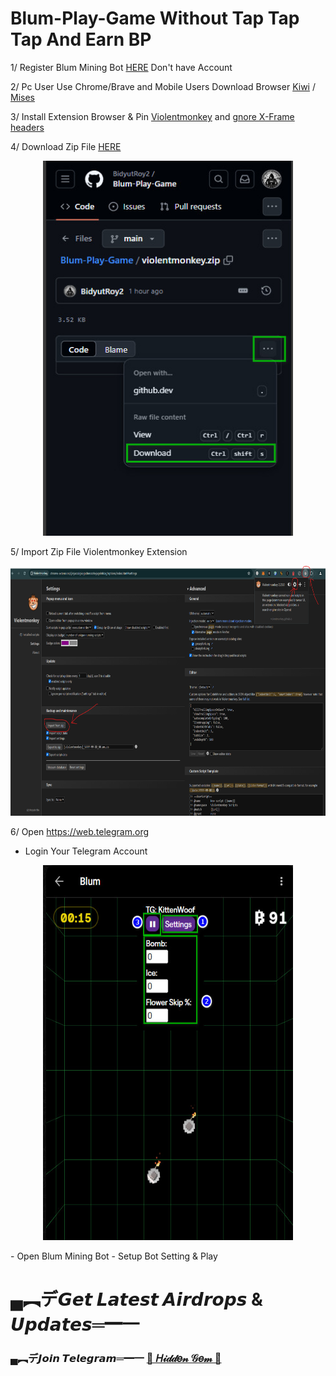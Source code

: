# Blum-Play-Game Without Tap Tap Tap And Earn BP

1/ Register Blum Mining Bot [HERE](https://t.me/blum/app?startapp=ref_XpJR8EJL1s) Don't have Account

2/ Pc User Use Chrome/Brave and Mobile Users Download Browser [Kiwi](https://play.google.com/store/apps/details?id=com.kiwibrowser.browser&hl=en) / [Mises](https://play.google.com/store/apps/details?id=site.mises.browser&hl=en)

3/ Install Extension Browser & Pin [Violentmonkey](https://chromewebstore.google.com/detail/violentmonkey/jinjaccalgkegednnccohejagnlnfdag) and [gnore X-Frame headers](https://chromewebstore.google.com/detail/ignore-x-frame-headers/gleekbfjekiniecknbkamfmkohkpodhe)

4/ Download Zip File [HERE](https://github.com/BidyutRoy2/Blum-Play-Game/blob/main/violentmonkey.zip)

<p align="center">
<img src='2024-08-30_174402.jpg' style="width:400px;height:600px;">
</p>


5/ Import Zip File Violentmonkey Extension

<p align="center">
<img src='Screenshot 2024-08-30 asas163621.png' style="width:800px;height:400px;">
</p>

6/ Open https://web.telegram.org
- Login Your Telegram Account
<p align="center">
<img src='2024-08-30_163842.jpg' style="width:400px;height:600px;">
</p>
- Open Blum Mining Bot
- Setup Bot Setting & Play


# ▄︻デ𝙂𝙚𝙩 𝙇𝙖𝙩𝙚𝙨𝙩 𝘼𝙞𝙧𝙙𝙧𝙤𝙥𝙨 & 𝙐𝙥𝙙𝙖𝙩𝙚𝙨═━一

### ▄︻デ𝙅𝙤𝙞𝙣 𝙏𝙚𝙡𝙚𝙜𝙧𝙖𝙢═━一 [🎀  𝐻𝒾𝒹𝒹𝑒𝓃 𝒢𝑒𝓂  🎀](https://t.me/hiddengemnews) 
